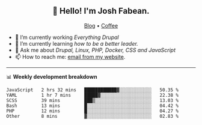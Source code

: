 <h2 align="center">👋 Hello! I'm Josh Fabean.</h2>
<p align="center">
  <a href="https://joshfabean.com">Blog</a> •
  <a href="https://www.buymeacoffee.com/LSxne6Yr4">Coffee</a>
</p>

- 🔭 I’m currently working *Everything Drupal*
- 🌱 I’m currently learning *how to be a better leader.*
- 💬 Ask me about *Drupal, Linux, PHP, Docker, CSS and JavaScript*
- 📫 How to reach me: [email from my website](https://joshfabean.com).

-------

📊 **Weekly development breakdown**
<!--START_SECTION:waka-->

```text
JavaScript   2 hrs 32 mins   ████████████▓░░░░░░░░░░░░   50.35 %
YAML         1 hr 7 mins     █████▓░░░░░░░░░░░░░░░░░░░   22.38 %
SCSS         39 mins         ███▒░░░░░░░░░░░░░░░░░░░░░   13.03 %
Bash         13 mins         █░░░░░░░░░░░░░░░░░░░░░░░░   04.42 %
PHP          12 mins         █░░░░░░░░░░░░░░░░░░░░░░░░   04.27 %
Other        8 mins          ▓░░░░░░░░░░░░░░░░░░░░░░░░   02.83 %
```

<!--END_SECTION:waka-->

<!--
**fabean/fabean** is a ✨ _special_ ✨ repository because its `README.md` (this file) appears on your GitHub profile.

Here are some ideas to get you started:

- 🔭 I’m currently working on ...
- 🌱 I’m currently learning ...
- 👯 I’m looking to collaborate on ...
- 🤔 I’m looking for help with ...
- 💬 Ask me about ...
- 📫 How to reach me: ...
- 😄 Pronouns: ...
- ⚡ Fun fact: ...
-->
